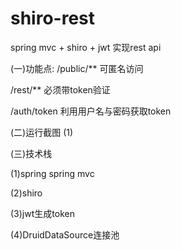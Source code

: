 # shiro-rest
spring mvc + shiro + jwt 实现rest api

(一)功能点:
/public/** 可匿名访问

/rest/** 必须带token验证

/auth/token 利用用户名与密码获取token

(二)运行截图
(1)


(三)技术栈

(1)spring spring mvc

(2)shiro

(3)jwt生成token

(4)DruidDataSource连接池


